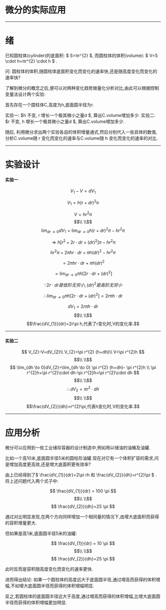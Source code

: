 # 微分的实际应用


<hr>


# 绪

已知圆柱体(cylinder)的底面积: $ S=πr^{2} $, 而圆柱体的体积(volume): $ V=S \cdot h=πr^{2} \cdot h $ .

问: 圆柱体的体积,随圆柱体底面积变化而变化的速率快,还是随高度变化而变化的速率快?

了解到微分的概念之后,便可以对两种变化趋势做量化分析对比,由此可以根据控制变量法设计两个实验:

首先存在一个圆柱体C,高度为h,底面圆半径为r.

实验一:  $h 不变, r 增长一个极其微小之量d $, 算出C.volume增加多少.
实验二:  $r 不变, h 增长一个极其微小之量d $, 算出C.volume增加多少.


随后, 利用微分求出两个实验各自的体积增量通式,然后分别代入一些具体的数值, 分析C.volume随 r 变化而变化的速率与C.volume随 h 变化而变化的速率的对比.  
  
---------------------------------------------------------------  

# 实验设计  
  
#### 实验一
 
$$ V_{1}-V=dV_{1}$$

$$ V_{1}=h(r+dr)^{2}\pi $$

$$ V=hr^{2}\pi $$
$$\\ \\$$ 
$$\lim_{dr \to 0}dV_{1}=\lim_{dr \to 0} h(r+dr)^{2}\pi- hr^{2}\pi $$
 
$$\Rightarrow h[r^{2}+2r\cdot dr+(dr)^{2}]\pi -hr^{2}\pi$$

$$hr^{2}\pi+2\pi hr \cdot dr+\pi h(dr)^{2}-hr^{2}\pi$$
 
$$=2\pi hr \cdot dr+\pi h(dr)^{2}$$

$$=\lim_{dr \to 0}\pi h[2r\cdot dr + (dr)^{2}]$$
 
$$\because 2r\cdot dr是低阶无穷小,(dr)^{2}是高阶无穷小$$
 
$$\therefore \lim_{dr \to 0} \pi h[2r\cdot dr + (dr)^{2}]=2r\pi h\cdot dr$$
 
$$ dV_{1}=2r\pi h\cdot dr$$
$$\\ \\$$
$$\frac{dV_{1}}{dr}=2r\pi h,代表了r变化时,V的变化率.$$

---------------------------------------------------------------  

#### 实验二

$$
V_{2}-V=dV_{2}\\
V_{2}=\pi r^{2} (h+dh)\\
V=\pi r^{2}h $$
$$\\ \\$$
$$
\lim_{dh \to 0}dV_{2}=\lim_{dh \to 0} \pi r^{2} (h+dh)- \pi r^{2}h 
\\ 
\pi r^{2}h+\pi r^{2}\cdot dh-\pi r^{2}h=\pi r^{2}\cdot dh $$
$$\\ \\$$
$$\therefore dV_{2}=\pi r^{2}\cdot dh$$
$$\\ \\$$
$$\frac{dV_{2}}{dh}=r^{2}\pi,代表h变化时,V的变化率.$$

<hr>

# 应用分析

微分可以应用到一些工业储存容器的设计制造中,例如用以储油的油桶及油罐.

比如一个高10米,底面圆半径5米的圆柱形油罐.现在对它有一个体积扩容的需求,问是增加高度更高效,还是增大底面积更有效率?

由上已经得到了$ \frac{dV_{1}}{dr}=2\pi rh 和 \frac{dV_{2}}{dh}=r^{2}\pi $ . 将上述问题代入两个式子中:

$$
\frac{dV_{1}}{dr} = 100 \pi $$
$$\\ \\$$
$$
\frac{dV_{2}}{dh}=25 \pi 
$$

通过对比明显发现,在两个方向同样增加一个相同量的情况下,由增大底面积而获得的容积增量更大.

但如果是高1米,底面圆半径5米的油罐:

$$
\frac{dV_{1}}{dr} = 10 \pi $$
$$\\ \\$$
$$
\frac{dV_{2}}{dh}=25 \pi 
$$

此时反而是容积随高度变化而变化的速率更快.

进而得出结论: 如果一个圆柱体的高度远大于底面圆半径,通过增高而获得的体积增幅,不如增大底面圆半径而获得的体积增幅明显.

反之,若圆柱体的底面圆半径远大于高度,通过增高而获得的体积增幅,比增大底面圆半径而获得的体积增幅更加明显.